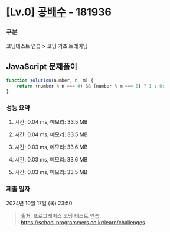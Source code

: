 # [Lv.0] [공배수](https://school.programmers.co.kr/learn/courses/30/lessons/181936?language=javascript) - 181936 

### 구분

코딩테스트 연습 > 코딩 기초 트레이닝

## JavaScript 문제풀이

```js
function solution(number, n, m) {
    return (number % n === 0) && (number % m === 0) ? 1 : 0;
}
```

### 성능 요약

1. 시간: 0.04 ms, 메모리: 33.5 MB

2. 시간: 0.04 ms, 메모리: 33.5 MB
3. 시간: 0.03 ms, 메모리: 33.6 MB
4. 시간: 0.03 ms, 메모리: 33.6 MB
5. 시간: 0.03 ms, 메모리: 33.5 MB

### 제출 일자

2024년 10월 17일 (목) 23:50

> 출처: 프로그래머스 코딩 테스트 연습, https://school.programmers.co.kr/learn/challenges